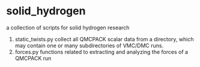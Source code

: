 # solid_hydrogen
a collection of scripts for solid hydrogen research
1. static_twists.py
  collect all QMCPACK scalar data from a directory, which may contain one or many subdirectories of VMC/DMC runs.
2. forces.py
  functions related to extracting and analyzing the forces of a QMCPACK run

